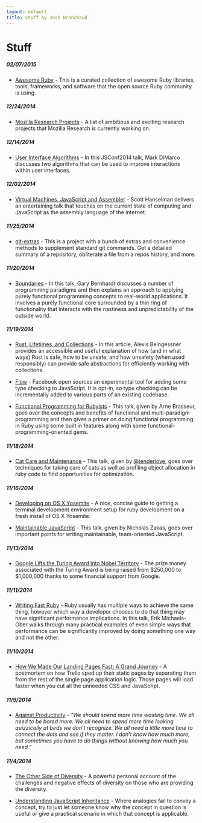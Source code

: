 ```yaml
---
layout: default
title: Stuff by Josh Branchaud
---
```


# Stuff

##### 02/07/2015

- [Awesome Ruby](https://github.com/markets/awesome-ruby) - This is a
  curated collection of awesome Ruby libraries, tools, frameworks, and
  software that the open source Ruby community is using.

##### 12/24/2014

- [Mozilla Research Projects](https://www.mozilla.org/en-US/research/projects/)
  \- A list of ambitious and exciting research projects that Mozilla
  Research is currently working on.

##### 12/14/2014

- [User Interface Algorithms](https://www.youtube.com/watch?v=90NsjKvz9Ns)
  \- In this JSConf2014 talk, Mark DiMarco discusses two algorithms that
  can be used to improve interactions within user interfaces.

##### 12/02/2014

- [Virtual Machines, JavaScript and Assembler](https://www.youtube.com/watch?v=UzyoT4DziQ4)
  \- Scott Hanselman delivers an entertaining talk that touches on the
  current state of computing and JavaScript as the assembly language of the
  internet.

##### 11/25/2014

- [git-extras](https://github.com/tj/git-extras)
  \- This is a project with a bunch of extras and convenience methods to
  supplement standard git commands. Get a detailed summary of a repository,
  obliterate a file from a repos history, and more.

##### 11/20/2014

- [Boundaries](https://www.youtube.com/watch?v=yTkzNHF6rMs)
  \- In this talk, Gary Bernhardt discusses a number of programming
  paradigms and then explains an approach to applying purely functional
  programming concepts to real-world applications. It involves a purely
  functional core surrounded by a thin ring of functionality that interacts
  with the nastiness and unpredictability of the outside world.

##### 11/19/2014

- [Rust, Lifetimes, and Collections](http://cglab.ca/~abeinges/blah/rust-lifetimes-and-collections/)
  \- In this article, Alexis Beingessner provides an accessible and useful
  explanation of how (and in what ways) Rust is safe, how to be unsafe, and
  how unsafety (when used responsibly) can provide safe abstractions for
  efficiently working with collections.

- [Flow](http://flowtype.org/)
  \- Facebook open sources an experimental tool for adding some type
  checking to JavaScript. It is opt-in, so type checking can be
  incrementally added to various parts of an existing codebase.

- [Functional Programming for Rubyists](https://www.youtube.com/watch?v=JcFmnF3BDIM)
  \- This talk, given by Arne Brasseur, goes over the concepts and benefits of
  functional and multi-paradigm programming and then gives a primer on doing
  functional programming in Ruby using some built in features along with some
  functional-programming-oriented gems.

##### 11/18/2014

- [Cat Care and Maintenance](https://www.youtube.com/watch?v=-D15q-_hdzs&feature=youtu.be&t=21m48s)
  \- This talk, given by [@tenderlove](https://twitter.com/tenderlove),
  goes over techniques for taking
  care of cats as well as profiling object allocation in ruby code to find
  opportunities for optimization.

##### 11/16/2014

- [Developing on OS X
Yosemite](http://fredkelly.net/articles/2014/10/19/developing_on_yosemite.html)
  \- A nice, concise guide to getting a terminal development environment
  setup for ruby development on a fresh install of OS X Yosemite.

- [Maintainable JavaScript](https://www.youtube.com/watch?v=c-kav7Tf834)
  \- This talk, given by Nicholas Zakas, goes over important points for
  writing maintainable, team-oriented JavaScript.

##### 11/13/2014

- [Google Lifts the Turing Award Into Nobel Territory](http://bits.blogs.nytimes.com/2014/11/13/google-lifts-the-turing-award-into-nobel-territory/?ref=technology&_r=0)
  \- The prize money associated with the Turing Award is being raised from
  $250,000 to $1,000,000 thanks to some financial support from Google.

##### 11/11/2014

- [Writing Fast Ruby](https://www.youtube.com/watch?v=fGFM_UrSp70)
  \- Ruby usually has multiple ways to achieve the same thing, however which
  way a developer chooses to do that thing may have significant performance
  implications. In this talk, Erik Michaels-Ober walks through many
  practical examples of even simple ways that performance can be
  significantly improved by doing something one way and not the other.

##### 11/10/2014

- [How We Made Our Landing Pages Fast: A Grand Journey](http://blog.trello.com/how-we-made-our-new-landing-pages-fast-a-grand-journey/?utm_source=facebook&utm_medium=post_111014&utm_campaign=landingpages)
  \- A postmortem on how Trello sped up their static pages by separating
  them from the rest of the single page application logic. Those pages will
  load faster when you cut all the unneeded CSS and JavaScript.

##### 11/9/2014

- [Against Productivity](https://medium.com/message/against-productivity-b19f56b67da6)
  \- *"We should spend more time wasting time. We all need to be bored more.
  We all need to spend more time looking quizzically at birds we don’t
  recognize. We all need a little more time to connect the dots and see if
  they matter. I don’t know how much more, but sometimes you have to do
  things without knowing how much you need."*

##### 11/4/2014

- [The Other Side of Diversity](https://medium.com/@ericajoy/the-other-side-of-diversity-1bb3de2f053e)
  \- A powerful personal account of the challenges and negative effects of
  diversity on those who are providing the diversity.

- [Understanding JavaScript Inheritance](https://alexsexton.com/blog/2013/04/understanding-javascript-inheritance/)
  \- Where analogies fail to convey a concept, try to just let someone know
  why the concept in question is useful or give a practical scenario in
  which that concept is applicable.
